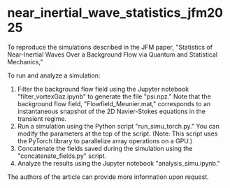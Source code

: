 # near_inertial_wave_statistics_jfm2025
To reproduce the simulations described in the JFM paper, "Statistics of Near-Inertial Waves Over a Background Flow via Quantum and Statistical Mechanics,"

To run and analyze a simulation:
1) Filter the background flow field using the Jupyter notebook "filter_vortexGaz.ipynb" to generate the file "psi.npz." Note that the background flow field, "Flowfield_Meunier.mat," corresponds to an instantaneous snapshot of the 2D Navier-Stokes equations in the transient regime.
2) Run a simulation using the Python script "run_simu_torch.py." You can modify the parameters at the top of the script. (Note: This script uses the PyTorch library to parallelize array operations on a GPU.)
3) Concatenate the fields saved during the simulation using the "concatenate_fields.py" script.
4) Analyze the results using the Jupyter notebook "analysis_simu.ipynb."

The authors of the article can provide more information upon request.
